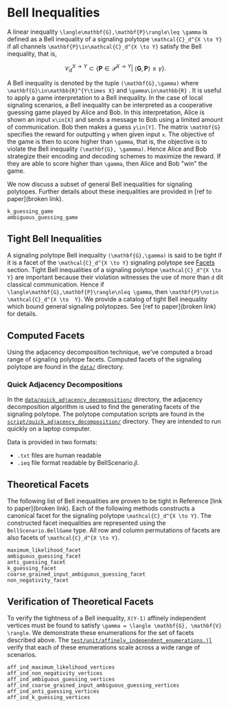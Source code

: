 # Bell Inequalities

A linear inequality ``\langle\mathbf{G},\mathbf{P}\rangle\leq \gamma`` is defined as a Bell inequality of
a signaling polytope ``\mathcal{C}_d^{X \to Y}`` if all channels ``\mathbf{P}\in\mathcal{C}_d^{X \to Y}``
satisfy the Bell inequality, that is,

```math
    \mathcal{C}_d^{X \to Y}\subset \{\mathbf{P}\in\mathcal{P}^{X \to Y}|\; \langle\mathbf{G},\mathbf{P}\rangle\leq \gamma \}.
```

A Bell inequality is  denoted by the tuple ``(\mathbf{G},\gamma)`` where ``\mathbf{G}\in\mathbb{R}^{Y\times X}``
and ``\gamma\in\mathbb{R}`` .
It is useful to apply a game interpretation to a Bell inequality.
In the case of local signaling scenarios, a Bell inequality can be interpreted
as a cooperative guessing game played by Alice and Bob.
In this interpretation, Alice is shown an input ``x\in[X]`` and sends a message
to Bob using a limited amount of communication.
Bob then makes a guess ``y\in[Y]``.
The matrix ``\mathbf{G}`` specifies the reward for outputting ``y`` when
given input ``x``.
The objective of the game is then to score higher than ``\gamma``, that is, the
objective is to violate the Bell inequality ``(\mathbf{G}, \gammma)``.
Hence Alice and Bob strategize their encoding and decoding schemes to maximize the
reward.
If they are able to score higher than ``\gamma``, then Alice and Bob "win" the game.

We now discuss a subset of general Bell inequalities for signaling polytopes.
Further details about these inequalities are provided in [ref to paper](broken link).

```@docs
k_guessing_game
ambiguous_guessing_game
```

## Tight Bell Inequalities

A signaling polytope Bell inequality ``(\mathbf{G},\gamma)`` is said to be tight
if it is a facet of the  ``\mathcal{C}_d^{X \to Y}`` signaling polytope see [Facets](@ref) section.
Tight Bell inequalities of a signaling polytope ``\mathcal{C}_d^{X \to Y}`` are
important because their violation witnesses the use of more than  ``d`` dit classical
communication.
Hence if ``\langle\mathbf{G},\mathbf{P}\rangle\nleq \gamma``, then ``\mathbf{P}\notin \mathcal{C}_d^{X \to  Y}``.
We provide a catalog of tight Bell inequality which bound general signaling polytopzes.
See [ref to paper](broken link) for details.

## Computed Facets

Using the adjacency decomposition technique, we've computed a broad range of signaling polytope facets.
Computed facets of the signaling polytope are found in the [`data/`](https://github.com/ChitambarLab/SignalingDimension.jl/tree/master/data)
directory.

### Quick Adjacency Decompositions

In the [`data/quick_adjacency_decomposition/`](https://github.com/ChitambarLab/SignalingDimension.jl/tree/master/data/quick_adjacency_decomposition)
directory, the adjacency decomposition algorithm is used to find the generating facets of the signaling polytope.
The polytope computation scripts are found in the [`script/quick_adjacency_decomposition/`](https://github.com/ChitambarLab/SignalingDimension.jl/tree/master/script/quick_adjacency_decomposition) directory. They are intended to run quickly on a laptop computer.

Data is provided in two formats:
* `.txt` files are human readable
* `.ieq` file format readable by BellScenario.jl.

## Theoretical Facets

The following list of Bell inequalities are proven to be tight in Reference [link to paper](broken link).
Each of the following methods constructs a canonical facet for the signaling polytope ``\mathcal{C}_d^{X \to Y}``.
The constructed facet inequalities are represented using the `BellScenario.BellGame` type.
All row and column permutations of facets are also facets of ``\mathcal{C}_d^{X \to Y}``.

```@docs
maximum_likelihood_facet
ambiguous_guessing_facet
anti_guessing_facet
k_guessing_facet
coarse_grained_input_ambiguous_guessing_facet
non_negativity_facet
```

## Verification of Theoretical Facets

To verify the tightness of a Bell inequality, ``X(Y-1)`` affinely independent
vertices must be found to satisfy ``\gamma = \langle \mathbf{G}, \mathbf{V} \rangle``.
We demonstrate these enumerations for the set of facets described above.
The [`test/unit/affinely_independent_enumerations.jl`](https://github.com/ChitambarLab/SignalingDimension.jl/blob/master/test/unit/affinely_independent_enumerations.jl)
verify that each of these enumerations scale across a wide range of scenarios.

```@docs
aff_ind_maximum_likelihood_vertices
aff_ind_non_negativity_vertices
aff_ind_ambiguous_guessing_vertices
aff_ind_coarse_grained_input_ambiguous_guessing_vertices
aff_ind_anti_guessing_vertices
aff_ind_k_guessing_vertices
```
